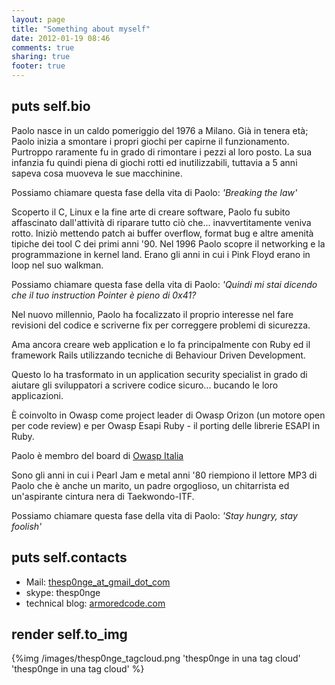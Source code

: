 ```yaml
---
layout: page
title: "Something about myself"
date: 2012-01-19 08:46
comments: true
sharing: true
footer: true
---
```


## puts self.bio

Paolo nasce in un caldo pomeriggio del 1976 a Milano. Già in tenera età;
Paolo inizia a smontare i propri giochi per capirne il funzionamento.
Purtroppo raramente fu in grado di rimontare i pezzi al loro
posto. La sua infanzia fu quindi piena di giochi rotti ed
inutilizzabili, tuttavia a 5 anni sapeva cosa muoveva le sue
macchinine.

Possiamo chiamare questa fase della vita di Paolo: 
_'Breaking the law'_

Scoperto il C, Linux e la fine arte di creare software, Paolo fu subito
affascinato dall'attività di riparare tutto ciò che...
inavvertitamente veniva rotto. Iniziò mettendo patch ai buffer overflow,
format bug e altre amenità tipiche dei tool C dei primi anni '90.
Nel 1996 Paolo scopre il networking e la programmazione in kernel land.
Erano gli anni in cui i Pink Floyd erano in loop nel suo walkman.  

Possiamo chiamare questa fase della vita di Paolo: 
_'Quindi mi stai dicendo che il tuo instruction Pointer è pieno di 0x41?_

Nel nuovo millennio, Paolo ha focalizzato il proprio interesse nel fare
revisioni del codice e scriverne fix per correggere problemi di sicurezza.

Ama ancora creare web application e lo fa principalmente con Ruby ed il
framework Rails utilizzando tecniche di Behaviour Driven Development.

Questo lo ha trasformato in un application security specialist in grado di
aiutare gli sviluppatori a scrivere codice sicuro... bucando le loro
applicazioni.

&Egrave; coinvolto in Owasp come project leader di Owasp Orizon
(un motore open per code review) e per Owasp Esapi Ruby - il porting delle
librerie ESAPI in Ruby.

Paolo è membro del board di [Owasp Italia](http://thesp0nge.com/blog/2011/07/05/il_potere_della_parola_owasp.html)

Sono gli anni in cui i Pearl Jam e metal anni '80 riempiono il lettore
MP3 di Paolo che è anche un marito, un padre orgoglioso, un
chitarrista ed un'aspirante cintura nera di Taekwondo-ITF.

Possiamo chiamare questa fase della vita di Paolo: 
_'Stay hungry, stay foolish'_

## puts self.contacts

* Mail: [thesp0nge\_at\_gmail\_dot\_com](mailto:thesp0nge@gmail.com)
* skype: thesp0nge
* technical blog: [armoredcode.com](http://armoredcode.com)

## render self.to\_img

{%img /images/thesp0nge_tagcloud.png 'thesp0nge in una tag cloud' 'thesp0nge in una tag cloud' %}
